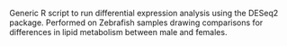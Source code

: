 Generic R script to run differential expression analysis using the DESeq2 package. Performed on Zebrafish samples drawing comparisons for differences in lipid metabolism between male and females.
